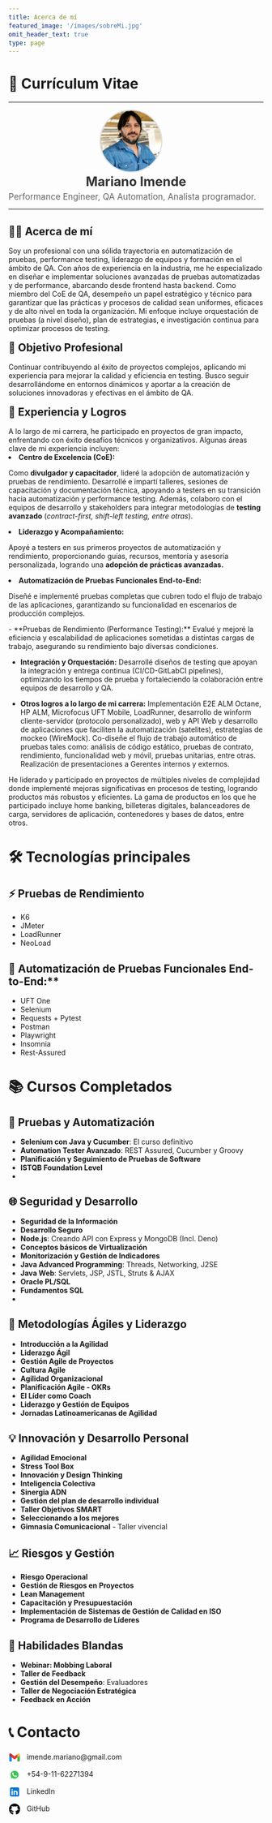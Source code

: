 ```yaml
---
title: Acerca de mí
featured_image: '/images/sobreMi.jpg'
omit_header_text: true
type: page
---
```


# 📜 Currículum Vitae

<hr>
<div style="flex: 0 0 150px; text-align: center; margin-right: 20px;">
        <img src="perfil.png" alt="Perfil" style="width: 120px; height: 120px; border-radius: 50%; border: 2px solid #ddd;">
    </div>
    <div style="flex: 1; text-align: left;">
        <h1 style="text-align: center; margin: 0; font-size: 1.8em; color: #333;">Mariano Imende</h1>
        <p style="margin: 5px 0 0 0; font-size: 1.2em; color: #666;">Performance Engineer, QA Automation, Analista                     programador.</p>
</div>
<hr>
<br>
<div style="text-align: left;">
    <h2 style="display: inline; font-weight: bold; font-size: 1.5em; margin: 0;">
        🧑‍💼 Acerca de mí 
    </h2>
</div>
<br>

<div style="text-align: left;">
Soy un profesional con una sólida trayectoria en automatización de pruebas, performance testing, liderazgo de equipos y formación en el ámbito de QA. Con años de experiencia en la industria, me he especializado en diseñar e implementar soluciones avanzadas de pruebas automatizadas y de performance, abarcando desde frontend hasta backend. Como miembro del CoE de QA, desempeño un papel estratégico y técnico para garantizar que las prácticas y procesos de calidad sean uniformes, eficaces y de alto nivel en toda la organización. Mi enfoque incluye orquestación de pruebas (a nivel diseño), plan de estrategias, e investigación continua para optimizar procesos de testing.
</div>
<br>

<div style="text-align: left;">
    <h2 style="display: inline; font-weight: bold; font-size: 1.5em; margin: 0;">
🎯 Objetivo Profesional
    </h2>
</div>
<br>
<div style="text-align: left;">
Continuar contribuyendo al éxito de proyectos complejos, aplicando mi experiencia para mejorar la calidad y eficiencia en testing. Busco seguir desarrollándome en entornos dinámicos y aportar a la creación de soluciones innovadoras y efectivas en el ámbito de QA.
</div>
<br>
<div style="text-align: left;">
    <h2 style="display: inline; font-weight: bold; font-size: 1.5em; margin: 0;">
💼 Experiencia y Logros
    </h2>
</div>
<br>
<div style="text-align: left;">
A lo largo de mi carrera, he participado en proyectos de gran impacto, enfrentando con éxito desafíos técnicos y organizativos. Algunas áreas clave de mi experiencia incluyen:
<br>
<div style="text-align: left;">  
<strong><li> Centro de Excelencia (CoE): </li></strong> 

Como <strong>divulgador y capacitador</strong>, lideré la adopción de automatización y pruebas de rendimiento. Desarrollé e impartí talleres, sesiones de capacitación y documentación técnica, apoyando a testers en su transición hacia automatización y performance testing. Además, colaboro con el equipos de desarrollo y stakeholders para integrar metodologías de <strong>testing avanzado</strong> (<em>contract-first, shift-left testing, entre otras</em>).

<strong><li> Liderazgo y Acompañamiento: </li></strong> 

Apoyé a testers en sus primeros proyectos de automatización y rendimiento, proporcionando guías, recursos, mentoría y asesoría personalizada, logrando una  <strong>adopción de prácticas avanzadas.</strong>

<strong><li> Automatización de Pruebas Funcionales End-to-End: </li></strong> 

Diseñé e implementé pruebas completas que cubren todo el flujo de trabajo de las aplicaciones, garantizando su funcionalidad en escenarios de producción complejos.


</div>
- **Pruebas de Rendimiento (Performance Testing):** Evalué y mejoré la eficiencia y escalabilidad de aplicaciones sometidas a distintas cargas de trabajo, asegurando su rendimiento bajo diversas condiciones.

- **Integración y Orquestación:** Desarrollé diseños de testing que apoyan la integración y entrega continua (CI/CD-GitLabCI pipelines), optimizando los tiempos de prueba y fortaleciendo la colaboración entre equipos de desarrollo y QA.

- **Otros logros a lo largo de mi carrera:** Implementación E2E ALM Octane, HP ALM, Microfocus UFT Mobile, LoadRunner, desarrollo de winform cliente-servidor (protocolo personalizado), web y API Web y desarrollo de aplicaciones que faciliten la automatización (satelites), estrategias de mockeo (WireMock).
Co-diseñe el flujo de trabajo automático de pruebas tales como: análisis de código estático, pruebas de contrato, rendimiento, funcionalidad web y móvil, pruebas unitarias, entre otras.
Realización de presentaciones a Gerentes internos y externos.

He liderado y participado en proyectos de múltiples niveles de complejidad donde implementé mejoras significativas en procesos de testing, logrando productos más robustos y eficientes. La gama de productos en los que he participado incluye home banking, billeteras digitales, balanceadores de carga, servidores de aplicación, contenedores y bases de datos, entre otros.

# 🛠️ Tecnologías principales

## ⚡ Pruebas de Rendimiento
- K6
- JMeter
- LoadRunner
- NeoLoad

## 🤖 Automatización de Pruebas Funcionales End-to-End:**
- UFT One
- Selenium
- Requests + Pytest
- Postman
- Playwright
- Insomnia
- Rest-Assured

# 📚 Cursos Completados

## 🧪 **Pruebas y Automatización**
- **Selenium con Java y Cucumber**: El curso definitivo
- **Automation Tester Avanzado**: REST Assured, Cucumber y Groovy
- **Planificación y Seguimiento de Pruebas de Software**
- **ISTQB Foundation Level**
- 
## 🌐 **Seguridad y Desarrollo**
- **Seguridad de la Información**
- **Desarrollo Seguro**
- **Node.js**: Creando API con Express y MongoDB (Incl. Deno)
- **Conceptos básicos de Virtualización**
- **Monitorización y Gestión de Indicadores**
- **Java Advanced Programming**: Threads, Networking, J2SE
- **Java Web**: Servlets, JSP, JSTL, Struts & AJAX
- **Oracle PL/SQL**
- **Fundamentos SQL**
- 
## 🚀 **Metodologías Ágiles y Liderazgo**
- **Introducción a la Agilidad**
- **Liderazgo Ágil**
- **Gestión Agile de Proyectos**
- **Cultura Agile**
- **Agilidad Organizacional**
- **Planificación Agile - OKRs**
- **El Líder como Coach**
- **Liderazgo y Gestión de Equipos**
- **Jornadas Latinoamericanas de Agilidad**

## 💡 **Innovación y Desarrollo Personal**
- **Agilidad Emocional**
- **Stress Tool Box**
- **Innovación y Design Thinking**
- **Inteligencia Colectiva**
- **Sinergia ADN**
- **Gestión del plan de desarrollo individual**
- **Taller Objetivos SMART**
- **Seleccionando a los mejores**
- **Gimnasia Comunicacional** - Taller vivencial

## 📈 **Riesgos y Gestión**
- **Riesgo Operacional**
- **Gestión de Riesgos en Proyectos**
- **Lean Management**
- **Capacitación y Presupuestación**
- **Implementación de Sistemas de Gestión de Calidad en ISO**
- **Programa de Desarrollo de Líderes**

## 👥 **Habilidades Blandas**
- **Webinar: Mobbing Laboral**
- **Taller de Feedback**
- **Gestión del Desempeño**: Evaluadores
- **Taller de Negociación Estratégica**
- **Feedback en Acción**

# 📞 Contacto

<div style="display: flex; flex-direction: column; gap: 10px; align-items: flex-start; margin-top: 20px;">
    <!-- Email -->
    <a href="mailto:imende.mariano@gmail.com" style="text-decoration: none; color: inherit;">
        <img src="icons8-gmail-48.png" alt="Email" style="width: 24px; height: 24px; margin-right: 8px; vertical-align: middle;">
        imende.mariano@gmail.com
    </a>
    <a href="https://wa.me/5491162271394" style="text-decoration: none; color: inherit;">
        <img src="icons8-whatsapp-48.png" alt="WhatsApp" style="width: 24px; height: 24px; margin-right: 8px; vertical-align: middle;">
        +54-9-11-62271394
    </a>
    <a href="https://linkedin.com/in/mariano-imende" style="text-decoration: none; color: inherit;" target="_blank">
        <img src="icons8-linkedin-48.png" alt="LinkedIn" style="width: 24px; height: 24px; margin-right: 8px; vertical-align: middle;">
        LinkedIn
    </a>
    <a href="https://github.com/MarianoImende" style="text-decoration: none; color: inherit;">
        <img src="icons8-github-50.png" alt="GitHub" style="width: 24px; height: 24px; margin-right: 8px; vertical-align: middle;">
        GitHub
    </a>
</div>
